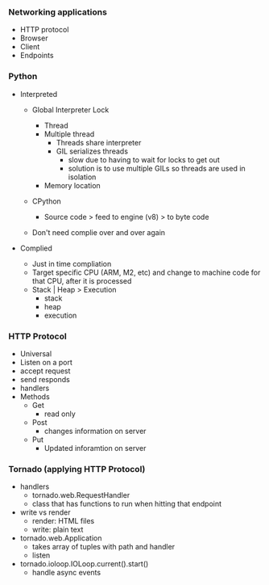 <!-- @format -->

### Networking applications

- HTTP protocol
- Browser
- Client
- Endpoints

### Python

- Interpreted

  - Global Interpreter Lock

    - Thread
    - Multiple thread
      - Threads share interpreter
      - GIL serializes threads
        - slow due to having to wait for locks to get out
        - solution is to use multiple GILs so threads are used in isolation
    - Memory location

  - CPython
    - Source code > feed to engine (v8) > to byte code
  - Don't need complie over and over again

- Complied
  - Just in time compliation
  - Target specific CPU (ARM, M2, etc) and change to machine code for that CPU, after it is processed
  - Stack | Heap > Execution
    - stack
    - heap
    - execution

### HTTP Protocol

- Universal
- Listen on a port
- accept request
- send responds
- handlers
- Methods
  - Get
    - read only
  - Post
    - changes information on server
  - Put
    - Updated inforamtion on server

### Tornado (applying HTTP Protocol)

- handlers
  - tornado.web.RequestHandler
  - class that has functions to run when hitting that endpoint
- write vs render
  - render: HTML files
  - write: plain text
- tornado.web.Application
  - takes array of tuples with path and handler
  - listen
- tornado.ioloop.IOLoop.current().start()
  - handle async events
